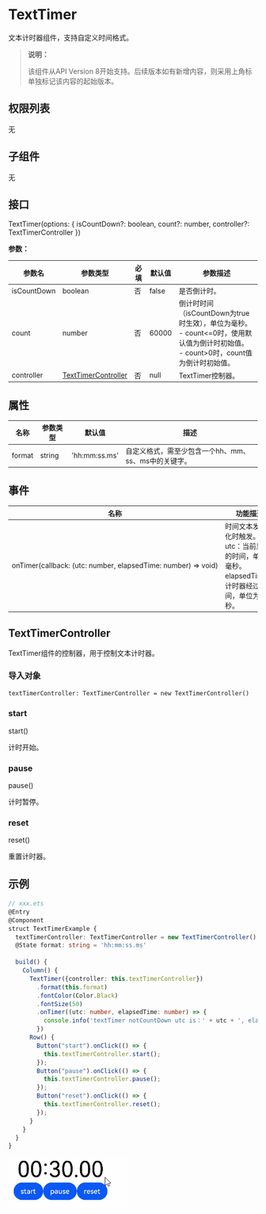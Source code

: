 # TextTimer

文本计时器组件，支持自定义时间格式。

>  **说明：**
>
>  该组件从API Version 8开始支持。后续版本如有新增内容，则采用上角标单独标记该内容的起始版本。


## 权限列表

无


## 子组件

无


## 接口

TextTimer(options: { isCountDown?: boolean, count?: number, controller?: TextTimerController })

**参数：**

| 参数名         | 参数类型                                     | 必填   | 默认值   | 参数描述                                     |
| ----------- | ---------------------------------------- | ---- | ----- | ---------------------------------------- |
| isCountDown | boolean                                  | 否    | false | 是否倒计时。                                   |
| count       | number                                   | 否    | 60000 | 倒计时时间（isCountDown为true时生效），单位为毫秒。<br/>-&nbsp;count&lt;=0时，使用默认值为倒计时初始值。<br/>-&nbsp;count&gt;0时，count值为倒计时初始值。 |
| controller  | [TextTimerController](#texttimercontroller) | 否    | null  | TextTimer控制器。                            |

## 属性

| 名称     | 参数类型   | 默认值           | 描述                             |
| ------ | ------ | ------------- | ------------------------------ |
| format | string | 'hh:mm:ss.ms' | 自定义格式，需至少包含一个hh、mm、ss、ms中的关键字。 |


## 事件

| 名称                                       | 功能描述                                     |
| ---------------------------------------- | ---------------------------------------- |
| onTimer(callback:&nbsp;(utc:&nbsp;number,&nbsp;elapsedTime:&nbsp;number)&nbsp;=&gt;&nbsp;void) | 时间文本发生变化时触发。<br/>utc：当前显示的时间，单位为毫秒。<br/>elapsedTime：计时器经过的时间，单位为毫秒。 |


## TextTimerController

TextTimer组件的控制器，用于控制文本计时器。

### 导入对象

```
textTimerController: TextTimerController = new TextTimerController()

```

### start

start()

计时开始。

### pause

pause()

计时暂停。

### reset

reset()

重置计时器。


## 示例

```ts
// xxx.ets
@Entry
@Component
struct TextTimerExample {
  textTimerController: TextTimerController = new TextTimerController()
  @State format: string = 'hh:mm:ss.ms'

  build() {
    Column() {
      TextTimer({controller: this.textTimerController})
        .format(this.format)
        .fontColor(Color.Black)
        .fontSize(50)
        .onTimer((utc: number, elapsedTime: number) => {
          console.info('textTimer notCountDown utc is：' + utc + ', elapsedTime: ' + elapsedTime)
        })
      Row() {
        Button("start").onClick(() => {
          this.textTimerController.start();
        });
        Button("pause").onClick(() => {
          this.textTimerController.pause();
        });
        Button("reset").onClick(() => {
          this.textTimerController.reset();
        });
      }
    }
  }
}
```


![zh-cn_image_0000001251007721](figures/zh-cn_image_0000001251007721.gif)
